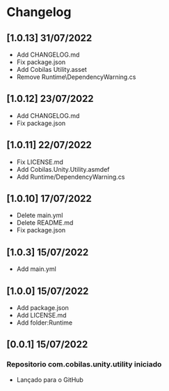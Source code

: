 # Changelog
## [1.0.13] 31/07/2022
- Add CHANGELOG.md
- Fix package.json
- Add Cobilas Utility.asset
- Remove Runtime\DependencyWarning.cs
## [1.0.12] 23/07/2022
- Add CHANGELOG.md
- Fix package.json
## [1.0.11] 22/07/2022
- Fix LICENSE.md
- Add Cobilas.Unity.Utility.asmdef
- Add Runtime/DependencyWarning.cs
## [1.0.10] 17/07/2022
- Delete main.yml
- Delete README.md
- Fix package.json
## [1.0.3] 15/07/2022
- Add main.yml
## [1.0.0] 15/07/2022
- Add package.json
- Add LICENSE.md
- Add folder:Runtime
## [0.0.1] 15/07/2022
### Repositorio com.cobilas.unity.utility iniciado
- Lançado para o GitHub